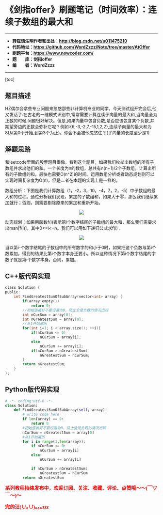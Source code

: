 # 《剑指offer》刷题笔记（时间效率）：连续子数组的最大和

----------

- **转载请注明作者和出处：http://blog.csdn.net/u011475210**
- **代码地址：https://github.com/WordZzzz/Note/tree/master/AtOffer**
- **刷题平台：https://www.nowcoder.com/**
- **题&emsp;&emsp;库：剑指offer**
- **编&emsp;&emsp;者：WordZzzz**

----------

[toc]

## 题目描述

HZ偶尔会拿些专业问题来忽悠那些非计算机专业的同学。今天测试组开完会后,他又发话了:在古老的一维模式识别中,常常需要计算连续子向量的最大和,当向量全为正数的时候,问题很好解决。但是,如果向量中包含负数,是否应该包含某个负数,并期望旁边的正数会弥补它呢？例如:{6,-3,-2,7,-15,1,2,2},连续子向量的最大和为8(从第0个开始,到第3个为止)。你会不会被他忽悠住？(子向量的长度至少是1)

## 解题思路

和leetcode里面的股票题目很像。看到这个题目，如果我们枚举出数组的所有子数组并求出他们的和。一个长度为n的数组，总共有n(n+1)/2个子数组。计算出所有的子数组的和，最快也需要O(n^2)的时间。运用数组分析或者动态规划则可以实现时间复杂度为O(n)，但是二者在本题的实现上是一样的。

数组分析：下图是我们计算数组（1，-2，3，10，-4，7，2，-5）中子数组的最大和的过程。通过分析我们发现，累加的子数组和，如果大于零，那么我们继续累加就行；否则，则需要剔除原来的累加和重新开始。

<p></p>
<div align=center><img src="http://img.blog.csdn.net/20171123112556089?watermark/2/text/aHR0cDovL2Jsb2cuY3Nkbi5uZXQvdTAxMTQ3NTIxMA==/font/5a6L5L2T/fontsize/400/fill/I0JBQkFCMA==/dissolve/70/gravity/SouthEast"/></div>
<p></p>

动态规划：如果用函数f(i)表示第i个数字结尾的子数组的最大和，那么我们需要求出man[f(i)]，其中0<=i<=n。我们可以用如下递归公式求f(i)：

<p></p>
<div align=center><img src="http://img.blog.csdn.net/20171123112614392?watermark/2/text/aHR0cDovL2Jsb2cuY3Nkbi5uZXQvdTAxMTQ3NTIxMA==/font/5a6L5L2T/fontsize/400/fill/I0JBQkFCMA==/dissolve/70/gravity/SouthEast"/></div>
<p></p>

当以第i-个数字结尾的子数组中的所有数字的和小于0时，如果把这个负数与第i个数累加，得到的结果比第i个数字本身还要小，所以这种情况下第i个数字结尾的字数子就是第i个数字本身。否则，累加。

## C++版代码实现

```c
class Solution {
public:
    int FindGreatestSumOfSubArray(vector<int> array) {
        if(array.empty())
            return 0;
        //初始值最好不要设置为0，防止全是负数的情况出现
        int nCurSum = array[0];
        int nGreatestSum = array[0];
        //从1开始遍历
        for(int i=1; i < array.size(); ++i){
            if(nCurSum <= 0)
                nCurSum = array[i];
            else
                nCurSum += array[i];
            if(nCurSum > nGreatestSum)
                nGreatestSum = nCurSum;
        }
        return nGreatestSum;
    }
};
```

## Python版代码实现

```python
# -*- coding:utf-8 -*-
class Solution:
    def FindGreatestSumOfSubArray(self, array):
        # write code here
        if len(array) == 0:
            return 0
        #初始值最好不要设置为0，防止全是负数的情况出现
        nCurSum = nGreatestSum = array[0]
        #从1开始遍历
        for i in range(1,len(array)):
            if nCurSum <= 0:
                nCurSum = array[i]
            else:
                nCurSum += array[i]
                
            if nCurSum > nGreatestSum:
                nGreatestSum = nCurSum
        return nGreatestSum
```

**<font color="red" size=3 face="仿宋">系列教程持续发布中，欢迎订阅、关注、收藏、评论、点赞哦～～(￣▽￣～)～</font>**

**<font color="red" size=3 face="仿宋">完的汪(∪｡∪)｡｡｡zzz</font>**